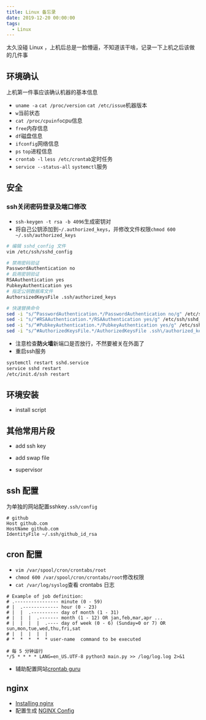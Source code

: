 ```yaml
---
title: Linux 备忘录
date: 2019-12-20 00:00:00
tags:
  - Linux
---
```


太久没碰 Linux ，上机后总是一脸懵逼，不知道该干啥，记录一下上机之后该做的几件事

## 环境确认

上机第一件事应该确认机器的基本信息

- `uname -a` `cat /proc/version` `cat /etc/issue`机器版本
- `w`当前状态
- `cat /proc/cpuinfo`cpu信息
- `free`内存信息
- `df`磁盘信息
- `ifconfig`网络信息
- `ps` `top`进程信息
- `crontab -l` `less /etc/crontab`定时任务
- `service --status-all` `systemctl`服务

## 安全

### ssh关闭密码登录及端口修改

- `ssh-keygen -t rsa -b 4096`生成密钥对
- 将自己公钥添加到`~/.authorized_keys`，并修改文件权限`chmod 600 ~/.ssh/authorized_keys`

```bash
# 编辑 sshd_config 文件
vim /etc/ssh/sshd_config

# 禁用密码验证
PasswordAuthentication no
# 启用密钥验证
RSAAuthentication yes
PubkeyAuthentication yes
# 指定公钥数据库文件
AuthorsizedKeysFile .ssh/authorized_keys

# 快速替换命令
sed -i "s/^PasswordAuthentication.*/PasswordAuthentication no/g" /etc/ssh/sshd_config
sed -i "s/^#RSAAuthentication.*/RSAAuthentication yes/g" /etc/ssh/sshd_config
sed -i "s/^#PubkeyAuthentication.*/PubkeyAuthentication yes/g" /etc/ssh/sshd_config
sed -i "s/^#AuthorizedKeysFile.*/AuthorizedKeysFile .ssh\/authorized_keys/g" /etc/ssh/sshd_config
```

- 注意检查**防火墙**新端口是否放行，不然要被关在外面了
- 重启ssh服务

```bash
systemctl restart sshd.service
service sshd restart
/etc/init.d/ssh restart
```

## 环境安装

- install script
<script src="https://gist.github.com/lawvs/c74d13013e62e0c503075390a0d96821.js"></script>

## 其他常用片段

- add ssh key
<script src="https://gist.github.com/lawvs/8dc6a9088bd9a6a5d15fca12da37e61a.js"></script>
- add swap file
<script src="https://gist.github.com/lawvs/b343853ddba8823445983bd55949fdad.js"></script>
- supervisor
<script src="https://gist.github.com/lawvs/6cf489d43acfaf4843516c7394e530fe.js"></script>

## ssh 配置

为单独的网站配置sshkey`.ssh/config`

```
# github
Host github.com
HostName github.com
IdentityFile ~/.ssh/github_id_rsa
```

## cron 配置

- `vim /var/spool/cron/crontabs/root`
- `chmod 600 /var/spool/cron/crontabs/root`修改权限
- `cat /var/log/syslog`查看 crontabs 日志

```
# Example of job definition:
# .---------------- minute (0 - 59)
# |  .------------- hour (0 - 23)
# |  |  .---------- day of month (1 - 31)
# |  |  |  .------- month (1 - 12) OR jan,feb,mar,apr ...
# |  |  |  |  .---- day of week (0 - 6) (Sunday=0 or 7) OR sun,mon,tue,wed,thu,fri,sat
# |  |  |  |  |
# *  *  *  *  * user-name  command to be executed

# 每 5 分钟运行
*/5 * * * * LANG=en_US.UTF-8 python3 main.py >> /log/log.log 2>&1
```

- 辅助配置网站[crontab guru](https://crontab.guru/)

## nginx

- [Installing nginx](https://nginx.org/en/docs/install.html)
- 配置生成 [NGINX Config](https://nginxconfig.io)
